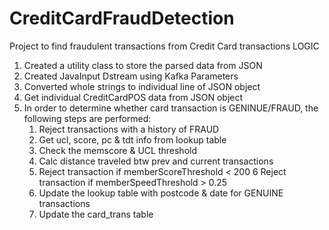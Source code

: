 # CreditCardFraudDetection
Project to find fraudulent transactions from Credit Card transactions 
  LOGIC
1. Created a utility class to store the parsed data from JSON
2. Created JavaInput Dstream using Kafka Parameters
3. Converted whole strings to individual line of JSON object
4. Get individual CreditCardPOS data from JSON object
5. In order to determine whether card transaction is GENINUE/FRAUD, the following steps are
performed:
  	1. Reject transactions with a history of FRAUD
  	2. Get ucl, score, pc & tdt info from lookup table
  	3. Check the memscore & UCL threshold
  	4. Calc distance traveled btw prev and current transactions 
  	5. Reject transaction if memberScoreThreshold < 200
  	6 Reject transaction if memberSpeedThreshold > 0.25
  	7. Update the lookup table with postcode & date for GENUINE transactions
  	8. Update the card_trans table
